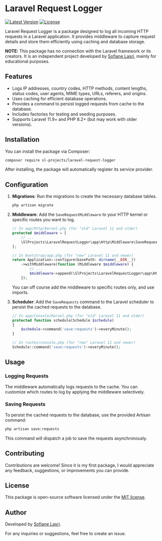 # Laravel Request Logger

[![Latest Version](https://img.shields.io/github/v/release/SofianeLasri/laravel-request-logger)](https://github.com/SofianeLasri/laravel-request-logger/releases)
[![License](https://img.shields.io/github/license/SofianeLasri/laravel-request-logger)](LICENSE)

Laravel Request Logger is a package designed to log all incoming HTTP requests in a Laravel application. It provides
middleware to capture request details and store them efficiently using caching and database storage.

**NOTE:** This package has no connection with the Laravel framework or its creators. It is an independent project
developed by [Sofiane Lasri](https://sofianelasri.fr), mainly for educational purposes.

## Features

- Logs IP addresses, country codes, HTTP methods, content lengths, status codes, user agents, MIME types, URLs,
  referers, and origins.
- Uses caching for efficient database operations.
- Provides a command to persist logged requests from cache to the database.
- Includes factories for testing and seeding purposes.
- Supports Laravel 11.9+ and PHP 8.2+ (but may work with older versions).

## Installation

You can install the package via Composer:

```bash
composer require sl-projects/laravel-request-logger
```

After installing, the package will automatically register its service provider.

## Configuration

1. **Migrations**: Run the migrations to create the necessary database tables.

    ```bash
    php artisan migrate
    ```

2. **Middleware**: Add the `SaveRequestMiddleware` to your HTTP kernel or specific routes you want to log.

    ```php
    // In app/Http/Kernel.php (for "old" Laravel 11 and older)
    protected $middleware = [
        // ...
        \SlProjects\LaravelRequestLogger\app\Http\Middleware\SaveRequestMiddleware::class,
    ];
   
    // In bootstrap/app.php (for "new" Laravel 11 and newer)
    return Application::configure(basePath: dirname(__DIR__))
        ->withMiddleware(function (Middleware $middleware) {
            // ...
            $middleware->append(\SlProjects\LaravelRequestLogger\app\Http\Middleware\SaveRequestMiddleware::class);
        });
    ```
   You can off course add the middleware to specific routes only, and use imports.


3. **Scheduler**: Add the `SaveRequests` command to the Laravel scheduler to persist the cached requests to the
   database.

    ```php
    // In app/Console/Kernel.php (for "old" Laravel 11 and older)
    protected function schedule(Schedule $schedule)
    {
        $schedule->command('save:requests')->everyMinute();
    }
   
    // In routes/console.php (for "new" Laravel 11 and newer)
    Schedule::command('save:requests')->everyMinute();
    ```

## Usage

### Logging Requests

The middleware automatically logs requests to the cache. You can customize which routes to log by applying the
middleware selectively.

### Saving Requests

To persist the cached requests to the database, use the provided Artisan command:

```bash
php artisan save:requests
```

This command will dispatch a job to save the requests asynchronously.

## Contributing

Contributions are welcome! Since it is my first package, I would appreciate any feedback, suggestions, or improvements
you can provide.

## License

This package is open-source software licensed under the [MIT license](LICENSE).

## Author

Developed by [Sofiane Lasri](https://sofianelasri.fr).

For any inquiries or suggestions, feel free to create an issue.
